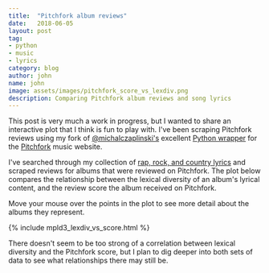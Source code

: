 ```yaml
---
title:  "Pitchfork album reviews"
date:   2018-06-05
layout: post
tag:
- python
- music
- lyrics
category: blog
author: john
name: john
image: assets/images/pitchfork_score_vs_lexdiv.png
description: Comparing Pitchfork album reviews and song lyrics
---
```


This post is very much a work in progress, but I wanted to share an interactive plot that I think is fun to play with. I've been scraping Pitchfork reviews using my fork of [@michalczaplinski's](https://github.com/michalczaplinski) excellent [Python wrapper](https://github.com/johnwmillr/pitchfork) for the [Pitchfork](https://pitchfork.com/) music website.

I've searched through my collection of [rap, rock, and country lyrics](http://www.johnwmillr.com/interactive-plots-in-jekyll/) and scraped reviews for albums that were reviewed on Pitchfork. The plot below compares the relationship between the lexical diversity of an album's lyrical content, and the review score the album received on Pitchfork.

Move your mouse over the points in the plot to see more detail about the albums they represent.

{% include mpld3_lexdiv_vs_score.html %}

There doesn't seem to be too strong of a correlation between lexical diversity and the Pitchfork score, but I plan to dig deeper into both sets of data to see what relationships there may still be.